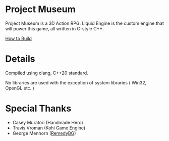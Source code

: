 # Project Museum

Project Museum is a 3D Action RPG. Liquid Engine is the custom engine that will power this game, all written in C-style C++.

[How to Build](./BUILD.md)

# Details

Compiled using clang, C++20 standard.

No libraries are used with the exception of system libraries ( Win32, OpenGL etc. )

# Special Thanks

- Casey Muratori (Handmade Hero)
- Travis Vroman (Kohi Game Engine)
- George Menhorn ([RemedyBG](https://remedybg.itch.io/remedybg))


